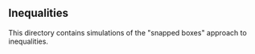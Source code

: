 ## Inequalities

This directory contains simulations of the "snapped boxes" approach to inequalities.

